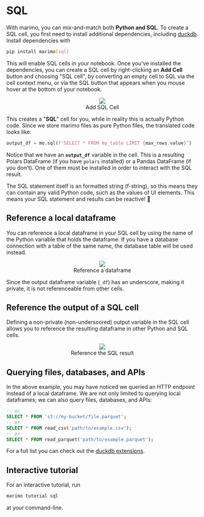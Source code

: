# SQL

With marimo, you can mix-and-match both **Python and SQL**. To create a SQL
cell, you first need to install additional dependencies, including
[duckdb](https://duckdb.org/). Install dependencies with

```bash
pip install marimo[sql]
```

This will enable SQL cells in your notebook. Once you've installed
the dependencies, you can create a SQL cell by right-clicking an **Add Cell**
button and choosing "SQL cell", by converting an empty cell to SQL via the cell
context menu, or via the SQL button that appears when you mouse hover at the
bottom of your notebook.

<div align="center">
  <figure>
    <img src="/_static/docs-sql-cell.png"/>
    <figcaption>Add SQL Cell</figcaption>
  </figure>
</div>

This creates a "**SQL**" cell for you, while in reality this is actually Python code. Since we store marimo files as pure Python files, the translated code looks like:

```python
output_df = mo.sql(f"SELECT * FROM my_table LIMIT {max_rows.value}")
```

Notice that we have an **`output_df`** variable in the cell. This is a resulting Polars DataFrame (if you have `polars` installed) or a Pandas DataFrame (if you don't). One of them must be installed in order to interact with the SQL result.

The SQL statement itself is an formatted string (f-string), so this means they can contain any valid Python code, such as the values of UI elements. This means your SQL statement and results can be reactive! 🚀

## Reference a local dataframe

You can reference a local dataframe in your SQL cell by using the name of the Python variable that holds the dataframe. If you have a database connection with a table of the same name, the database table will be used instead.

<div align="center">
  <figure>
    <img src="/_static/docs-sql-df.png"/>
    <figcaption>Reference a dataframe</figcaption>
  </figure>
</div>

Since the output dataframe variable (`_df`) has an underscore, making it private, it is not referenceable from other cells.

## Reference the output of a SQL cell

Defining a non-private (non-underscored) output variable in the SQL cell allows you to reference the resulting dataframe in other Python and SQL cells.

<div align="center">
  <figure>
    <img src="/_static/docs-sql-http.png"/>
    <figcaption>Reference the SQL result</figcaption>
  </figure>
</div>

## Querying files, databases, and APIs

In the above example, you may have noticed we queried an HTTP endpoint instead of a local dataframe. We are not only limited to querying local dataframes; we can also query files, databases, and APIs:

```sql
-- or
SELECT * FROM 's3://my-bucket/file.parquet';
-- or
SELECT * FROM read_csv('path/to/example.csv');
-- or
SELECT * FROM read_parquet('path/to/example.parquet');
```

For a full list you can check out the [duckdb extensions](https://duckdb.org/docs/extensions/overview).

## Interactive tutorial

For an interactive tutorial, run

```bash
marimo tutorial sql
```

at your command-line.
